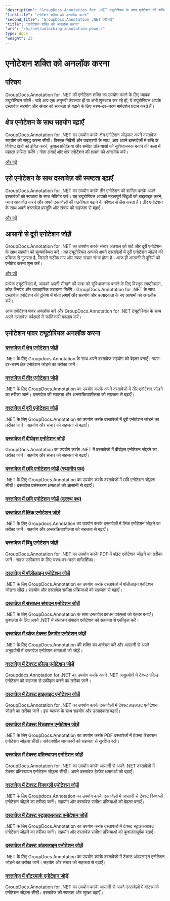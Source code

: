 ```yaml
---
"description": "GroupDocs.Annotation for .NET ट्यूटोरियल के साथ एनोटेशन की शक्ति अनलॉक करें। चरण-दर-चरण विभिन्न एनोटेशन जोड़ना सीखें और सहजता से सहयोग बढ़ाएँ।"
"linktitle": "एनोटेशन शक्ति को अनलॉक करना"
"second_title": "GroupDocs.Annotation .NET एपीआई"
"title": "एनोटेशन शक्ति को अनलॉक करना"
"url": "/hi/net/unlocking-annotation-power/"
type: docs
"weight": 23
---
```


# एनोटेशन शक्ति को अनलॉक करना

## परिचय

GroupDocs.Annotation for .NET की एनोटेशन शक्ति का उपयोग करने के लिए व्यापक ट्यूटोरियल खोजें। चाहे आप एक अनुभवी डेवलपर हों या अभी शुरुआत कर रहे हों, ये ट्यूटोरियल आपके दस्तावेज़ सहयोग और संचार को सहजता से बढ़ाने के लिए चरण-दर-चरण मार्गदर्शन प्रदान करते हैं।

## क्षेत्र एनोटेशन के साथ सहयोग बढ़ाएँ

GroupDocs.Annotation for .NET का उपयोग करके क्षेत्र एनोटेशन जोड़कर अपने दस्तावेज़ सहयोग को समृद्ध करना सीखें। विस्तृत निर्देशों और उदाहरणों के साथ, आप अपने दस्तावेज़ों में रुचि के विशिष्ट क्षेत्रों को इंगित करने, कुशल प्रतिक्रिया और समीक्षा प्रक्रियाओं को सुविधाजनक बनाने की कला में महारत हासिल करेंगे। गोता लगाएँ और क्षेत्र एनोटेशन की क्षमता को अनलॉक करें।

[और पढ़ें](./add-area-annotation/)

## एरो एनोटेशन के साथ दस्तावेज़ की स्पष्टता बढ़ाएँ

GroupDocs.Annotation for .NET का उपयोग करके तीर एनोटेशन को शामिल करके अपने दस्तावेज़ों को स्पष्टता के साथ नेविगेट करें। यह ट्यूटोरियल आपको महत्वपूर्ण बिंदुओं को हाइलाइट करने, ध्यान आकर्षित करने और अपने दस्तावेज़ों की पठनीयता बढ़ाने के कौशल से लैस करता है। तीर एनोटेशन के साथ अपने दस्तावेज़ प्रस्तुति और संचार को सहजता से बढ़ाएँ।

[और पढ़ें](./add-arrow-annotation/)

## आसानी से दूरी एनोटेशन जोड़ें

GroupDocs.Annotation for .NET का उपयोग करके संचार अंतराल को पाटें और दूरी एनोटेशन के साथ सहयोग को सुव्यवस्थित करें। यह ट्यूटोरियल आपको अपने दस्तावेज़ों में दूरी एनोटेशन जोड़ने की प्रक्रिया से गुजरता है, जिससे सटीक माप और स्पष्ट संचार संभव होता है। आज ही आसानी से दूरियों को एनोटेट करना शुरू करें।

[और पढ़ें](./add-distance-annotation/)

प्रत्येक ट्यूटोरियल में, आपको अपनी सीखने की यात्रा को सुविधाजनक बनाने के लिए विस्तृत स्पष्टीकरण, कोड स्निपेट और व्यावहारिक उदाहरण मिलेंगे। GroupDocs.Annotation for .NET के साथ दस्तावेज़ एनोटेशन की दुनिया में गोता लगाएँ और सहयोग और उत्पादकता के नए आयामों को अनलॉक करें।

आज एनोटेशन पावर अनलॉक करें और GroupDocs.Annotation for .NET ट्यूटोरियल के साथ अपने दस्तावेज़ वर्कफ़्लो में क्रांतिकारी बदलाव करें।

## एनोटेशन पावर ट्यूटोरियल अनलॉक करना
### [दस्तावेज़ में क्षेत्र एनोटेशन जोड़ें](./add-area-annotation/)
.NET के लिए Groupdocs.Annotation के साथ अपने दस्तावेज़ सहयोग को बेहतर बनाएँ। चरण-दर-चरण क्षेत्र एनोटेशन जोड़ने का तरीका जानें।
### [दस्तावेज़ में तीर एनोटेशन जोड़ें](./add-arrow-annotation/)
.NET के लिए GroupDocs.Annotation का उपयोग करके अपने दस्तावेज़ों में तीर एनोटेशन जोड़ने का तरीका जानें। दस्तावेज़ की स्पष्टता और अन्तरक्रियाशीलता को सहजता से बढ़ाएँ।
### [दस्तावेज़ में दूरी एनोटेशन जोड़ें](./add-distance-annotation/)
.NET के लिए GroupDocs.Annotation का उपयोग करके दस्तावेज़ों में दूरी एनोटेशन जोड़ने का तरीका जानें। सहयोग और संचार को सहजता से बढ़ाएँ।
### [दस्तावेज़ में दीर्घवृत्त एनोटेशन जोड़ें](./add-ellipse-annotation/)
GroupDocs.Annotation का उपयोग करके .NET में दस्तावेज़ों में दीर्घवृत्त एनोटेशन जोड़ने का तरीका जानें। सहयोग और संचार को सहजता से बढ़ाएँ।
### [दस्तावेज़ में छवि एनोटेशन जोड़ें (स्थानीय पथ)](./add-image-annotation-local-path/)
.NET के लिए GroupDocs.Annotation का उपयोग करके दस्तावेज़ों में छवि एनोटेशन जोड़ना सीखें। दस्तावेज़ प्रसंस्करण क्षमताओं को आसानी से बढ़ाएँ।
### [दस्तावेज़ में छवि एनोटेशन जोड़ें (दूरस्थ पथ)](./add-image-annotation-remote-path/)
### [दस्तावेज़ में लिंक एनोटेशन जोड़ें](./add-link-annotation/)
.NET के लिए Groupdocs.Annotation का उपयोग करके दस्तावेज़ों में लिंक एनोटेशन जोड़ने का तरीका जानें। सहयोग और अन्तरक्रियाशीलता को सहजता से बढ़ाएँ।
### [दस्तावेज़ में बिंदु एनोटेशन जोड़ें](./add-point-annotation/)
GroupDocs.Annotation for .NET का उपयोग करके PDF में पॉइंट एनोटेशन जोड़ने का तरीका जानें। सहज एकीकरण के लिए चरण-दर-चरण मार्गदर्शिका।
### [दस्तावेज़ में पॉलीलाइन एनोटेशन जोड़ें](./add-polyline-annotation/)
.NET के लिए GroupDocs.Annotation का उपयोग करके दस्तावेज़ों में पॉलीलाइन एनोटेशन जोड़ना सीखें। सहयोग और दस्तावेज़ समीक्षा प्रक्रियाओं को सहजता से बढ़ाएँ।
### [दस्तावेज़ में संसाधन संपादन एनोटेशन जोड़ें](./add-resources-redaction-annotation/)
.NET के लिए GroupDocs.Annotation के साथ दस्तावेज़ प्रबंधन वर्कफ़्लो को बेहतर बनाएँ। कुशलता के लिए अपने .NET में संसाधन संपादन एनोटेशन को सहजता से एकीकृत करें।
### [दस्तावेज़ में खोज टेक्स्ट फ़्रैगमेंट एनोटेशन जोड़ें](./add-search-text-fragment-annotation/)
.NET के लिए GroupDocs.Annotation की शक्ति का अन्वेषण करें और आसानी से अपने अनुप्रयोगों में दस्तावेज़ एनोटेशन क्षमताओं को जोड़ें।
### [दस्तावेज़ में टेक्स्ट फ़ील्ड एनोटेशन जोड़ें](./add-text-field-annotation/)
Groupdocs.Annotation for .NET का उपयोग करके अपने .NET अनुप्रयोगों में टेक्स्ट फ़ील्ड एनोटेशन को सहजता से एकीकृत करने का तरीका जानें।
### [दस्तावेज़ में टेक्स्ट हाइलाइट एनोटेशन जोड़ें](./add-text-highlight-annotation/)
GroupDocs.Annotation for .NET का उपयोग करके दस्तावेज़ों में टेक्स्ट हाइलाइट एनोटेशन जोड़ने का तरीका जानें। इस व्यापक के साथ सहयोग और उत्पादकता बढ़ाएँ।
### [दस्तावेज़ में टेक्स्ट रिडक्शन एनोटेशन जोड़ें](./add-text-redaction-annotation/)
.NET के लिए GroupDocs.Annotation का उपयोग करके PDF दस्तावेज़ों में टेक्स्ट रिडक्शन एनोटेशन जोड़ना सीखें। संवेदनशील जानकारी को सहजता से सुरक्षित रखें।
### [दस्तावेज़ में टेक्स्ट प्रतिस्थापन एनोटेशन जोड़ें](./add-text-replacement-annotation/)
GroupDocs.Annotation for .NET का उपयोग करके आसानी से अपने .NET दस्तावेज़ों में टेक्स्ट प्रतिस्थापन एनोटेशन जोड़ना सीखें। अपने दस्तावेज़ हेरफेर क्षमताओं को बढ़ाएँ।
### [दस्तावेज़ में टेक्स्ट स्क्विग्ली एनोटेशन जोड़ें](./add-text-squiggly-annotation/)
.NET के लिए Groupdocs.Annotation का उपयोग करके दस्तावेज़ों में आसानी से टेक्स्ट स्क्विग्ली एनोटेशन जोड़ने का तरीका जानें। सहयोग और दस्तावेज़ समीक्षा प्रक्रियाओं को बेहतर बनाएँ।
### [दस्तावेज़ में टेक्स्ट स्ट्राइकआउट एनोटेशन जोड़ें](./add-text-strikeout-annotation/)
.NET के लिए GroupDocs.Annotation का उपयोग करके दस्तावेज़ों में टेक्स्ट स्ट्राइकआउट एनोटेशन जोड़ने का तरीका जानें। सहयोग और दस्तावेज़ समीक्षा प्रक्रियाओं को कुशलतापूर्वक बढ़ाएँ।
### [दस्तावेज़ में टेक्स्ट अंडरलाइन एनोटेशन जोड़ें](./add-text-underline-annotation/)
.NET के लिए GroupDocs.Annotation का उपयोग करके दस्तावेज़ों में टेक्स्ट अंडरलाइन एनोटेशन जोड़ने का तरीका जानें। सहयोग और संचार को सहजता से बढ़ाएँ।
### [दस्तावेज़ में वॉटरमार्क एनोटेशन जोड़ें](./add-watermark-annotation/)
GroupDocs.Annotation for .NET का उपयोग करके आसानी से अपने दस्तावेज़ों में वॉटरमार्क एनोटेशन जोड़ना सीखें। दस्तावेज़ की स्पष्टता और सुरक्षा बढ़ाएँ।